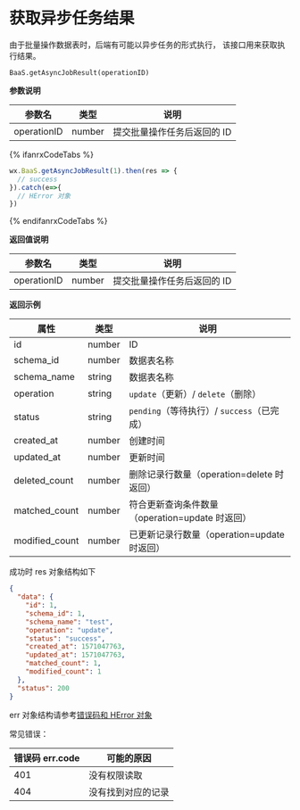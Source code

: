 # 获取异步任务结果

由于批量操作数据表时，后端有可能以异步任务的形式执行，
该接口用来获取执行结果。

`BaaS.getAsyncJobResult(operationID)`

**参数说明**

| 参数名   | 类型   | 说明     |
|----------|--------|----------|
| operationID | number | 提交批量操作任务后返回的 ID |

{% ifanrxCodeTabs %}
```javascript
wx.BaaS.getAsyncJobResult(1).then(res => {
  // success
}).catch(e=>{
  // HError 对象
})
```
{% endifanrxCodeTabs %}

**返回值说明**

| 参数名   | 类型   | 说明     |
|----------|--------|----------|
| operationID | number | 提交批量操作任务后返回的 ID |

**返回示例**

| 属性   | 类型   | 说明     |
|----------|--------|----------|
| id | number | ID |
| schema_id | number | 数据表名称 |
| schema_name | string | 数据表名称 |
| operation | string | `update`（更新）/ `delete`（删除） |
| status | string | `pending`（等待执行）/ `success`（已完成） |
| created_at | number | 创建时间 |
| updated_at | number | 更新时间 |
| deleted_count | number | 删除记录行数量（operation=delete 时返回） |
| matched_count | number | 符合更新查询条件数量（operation=update 时返回） |
| modified_count | number | 已更新记录行数量（operation=update 时返回） |

成功时 res 对象结构如下

```json
{
  "data": {
    "id": 1,
    "schema_id": 1,
    "schema_name": "test",
    "operation": "update",
    "status": "success",
    "created_at": 1571047763,
    "updated_at": 1571047763,
    "matched_count": 1,
    "modified_count": 1
  },
  "status": 200
}
```

err 对象结构请参考[错误码和 HError 对象](./error.md)

常见错误：

| 错误码 err.code | 可能的原因       |
|----------------|-----------------|
| 401            | 没有权限读取   |
| 404            | 没有找到对应的记录      |
